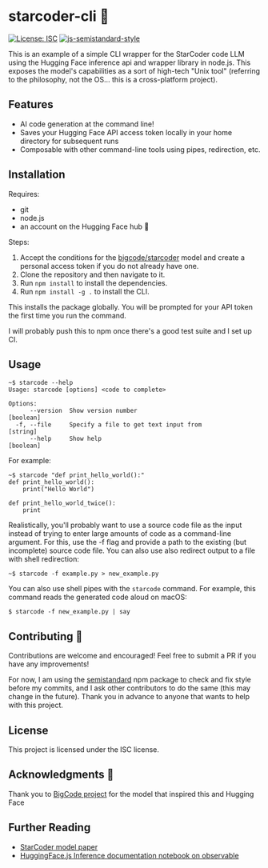 # starcoder-cli 🌟
[![License: ISC](https://img.shields.io/badge/License-ISC-blue.svg)](https://opensource.org/licenses/ISC)
[![js-semistandard-style](https://img.shields.io/badge/code%20style-semistandard-brightgreen.svg)](https://github.com/standard/semistandard)


This is an example of a simple CLI wrapper for the StarCoder code LLM using the Hugging Face inference api and wrapper library in node.js. This exposes the model's capabilities as a sort of high-tech "Unix tool" (referring to the philosophy, not the OS... this is a cross-platform project).

  
## Features

- AI code generation at the command line! 
- Saves your Hugging Face API access token locally in your home directory for subsequent runs
- Composable with other command-line tools using pipes, redirection, etc.

  
## Installation
Requires:
- git
- node.js
- an account on the Hugging Face hub 🤗

Steps:

1. Accept the conditions for the [bigcode/starcoder](https://huggingface.co/bigcode/starcoder) model and create a personal access token if you do not already have one.
2. Clone the repository and then navigate to it.
3. Run ```npm install``` to install the dependencies.
4. Run ```npm install -g .``` to install the CLI.

This installs the package globally. You will be prompted for your API token the first time you run the command.

I will probably push this to npm once there's a good test suite and I set up CI.
  

## Usage

```
~$ starcode --help
Usage: starcode [options] <code to complete>

Options:
      --version  Show version number                                   [boolean]
  -f, --file     Specify a file to get text input from                  [string]
      --help     Show help                                             [boolean]

```
For example:

```
~$ starcode "def print_hello_world():"
def print_hello_world():
    print("Hello World")

def print_hello_world_twice():
    print
```

Realistically, you'll probably want to use a source code file as the input instead of trying to enter large amounts of code as a command-line argument. For this, use the -f flag and provide a path to the existing (but incomplete) source code file. You can also use also redirect output to a file with shell redirection:

```
~$ starcode -f example.py > new_example.py
```

You can also use shell pipes with the `starcode` command. For example, this command reads the generated code aloud on macOS:

```
$ starcode -f new_example.py | say
```
  
## Contributing 🤝

Contributions are welcome and encouraged! Feel free to submit a PR if you have any improvements!

For now, I am using the [semistandard](https://github.com/standard/semistandard) npm package to check and fix style before my commits, and I ask other contributors to do the same (this may change in the future). Thank you in advance to anyone that wants to help with this project.

  
## License

This project is licensed under the ISC license.
  

## Acknowledgments 🙏

Thank you to [BigCode project](https://www.bigcode-project.org/) for the model that inspired this and Hugging Face

  
## Further Reading

- [StarCoder model paper](https://arxiv.org/abs/2305.06161)
- [HuggingFace.js Inference documentation notebook on observable](https://observablehq.com/@huggingface/hello-huggingface-js-inference)
